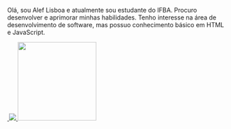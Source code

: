Olá, sou Alef Lisboa e atualmente sou estudante do IFBA. Procuro desenvolver e aprimorar minhas habilidades. Tenho interesse na área de desenvolvimento de software, mas possuo conhecimento básico em HTML e JavaScript.

<div>
  <a href = "https://beacons.ai/Aleflisboa">
<img height= "180em" scr = "https://github-readme-stats.vercel.app/api?username=Aleflisboa)](https://github.com/Aleflisboa/github-readme-stats"/>
<picture>
  <source
    srcset="https://github-readme-stats.vercel.app/api?username=Aleflisboa&show_icons=true&theme=dark"
    media="(prefers-color-scheme: dark)"
  />
  <source
    srcset="https://github-readme-stats.vercel.app/api?username=Aleflisboa&show_icons=true"
    media="(prefers-color-scheme: light), (prefers-color-scheme: no-preference)"
  />
  <img src="https://github-readme-stats.vercel.app/api?username=Aleflisboa&show_icons=true" />
</picture>
    <picture>
<img height= "180em" scr = https://github-readme-stats.vercel.app/api/top-langs/?username=Aleflisboa/></picture>
</div>
